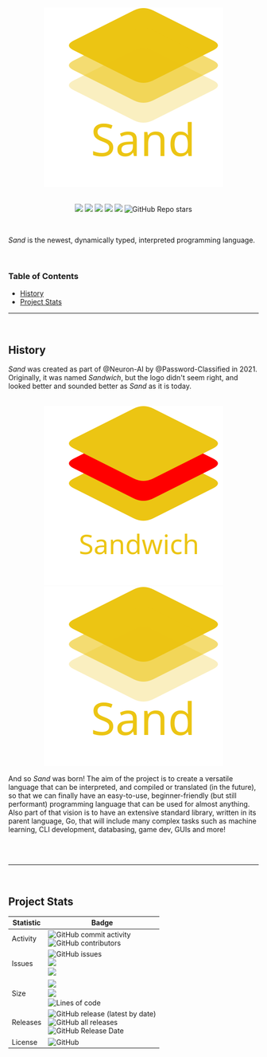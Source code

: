 <div align="center">
  <br/>
  <br/>
  <img alt="Sand logo: 3 rounded squares stacked atop each other." src="./admin/social/icon.svg"/>
</div>

<br/>

<p align="center">
   <img src="https://img.shields.io/badge/build-planning-1dbf1f"/>
  <img src="https://api.codacy.com/project/badge/Grade/76f7e0464d1a47ba92de22ef938f9cdd"/>
  <img src="https://badges.pufler.dev/created/Neuron-AI/Sand"/>
  <img src="https://badges.pufler.dev/updated/Neuron-AI/Sand"/>
  <img src="https://badges.pufler.dev/visits/Neuron-AI/Sand"/>
  <img alt="GitHub Repo stars" src="https://img.shields.io/github/stars/Neuron-AI/Sand?style=social">
</p>
<br/>

_Sand_ is the newest, dynamically typed, interpreted programming language.

<br>

### Table of Contents

- [History](#history)
- [Project Stats](#project-stats)

---

<br>

## History

_Sand_ was created as part of @Neuron-AI by @Password-Classified in 2021. Originally, it was named _Sandwich_, but the logo didn't seem right, and looked better and sounded better as _Sand_ as it is today.

<br>
<div align="center">
  <img alt="Sandwich (Old Logo)" src="./admin/social/sandwich.svg">
  <img alt="Sand (Current Logo)" src="./admin/social/icon.svg">
</div>

And so _Sand_ was born! The aim of the project is to create a versatile language that can be interpreted, and compiled or translated (in the future), so that we can finally have an easy-to-use, beginner-friendly (but still performant) programming language that can be used for almost anything. Also part of that vision is to have an extensive standard library, written in its parent language, Go, that will include many complex tasks such as machine learning, CLI development, databasing, game dev, GUIs and more!

<br>
<br>

---

<br>

## Project Stats

| Statistic | Badge                                                                                                                                                                                                                                                                                                               |
| --------- | ------------------------------------------------------------------------------------------------------------------------------------------------------------------------------------------------------------------------------------------------------------------------------------------------------------------- |
| Activity  | <img alt="GitHub commit activity" src="https://img.shields.io/github/commit-activity/m/Neuron-AI/Sand"><br/><img alt="GitHub contributors" src="https://img.shields.io/github/contributors/Neuron-AI/Sand">                                                                                                         |
| Issues    | <img alt="GitHub issues" src="https://img.shields.io/github/issues/Neuron-AI/Sand"><br/><img src="https://img.shields.io/github/issues/Neuron-AI/Sand/feature-request.svg"/><br/><img src="https://img.shields.io/github/issues/Neuron-AI/Sand/bug-report.svg"/>                                                    |
| Size      | <img src="https://img.shields.io/github/languages/code-size/Neuron-AI/Sand"/><br/><img src="https://img.shields.io/github/repo-size/Neuron-AI/Sand"/><br/><img alt="Lines of code" src="https://img.shields.io/tokei/lines/github/Neuron-AI/Sand"><br/>                                                             |
| Releases  | <img alt="GitHub release (latest by date)" src="https://img.shields.io/github/v/release/Neuron-AI/Sand"><br/><img alt="GitHub all releases" src="https://img.shields.io/github/downloads/Neuron-AI/Sand/total"><br/><img alt="GitHub Release Date" src="https://img.shields.io/github/release-date/Neuron-AI/Sand"> |
| License   | <img alt="GitHub" src="https://img.shields.io/github/license/Neuron-AI/Sand">                                                                                                                                                                                                                                       |
